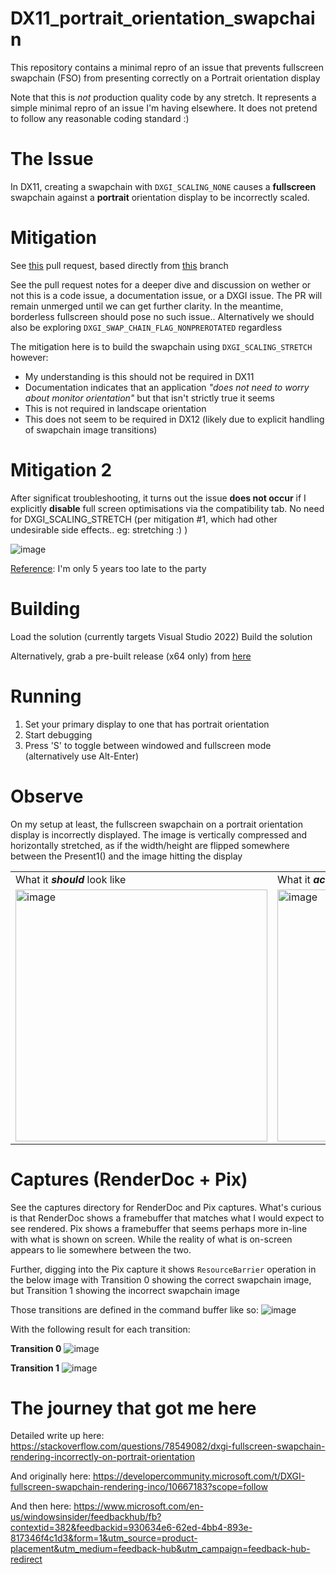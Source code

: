 # DX11_portrait_orientation_swapchain
This repository contains a minimal repro of an issue that prevents fullscreen swapchain (FSO) from presenting correctly on a Portrait orientation display

Note that this is *not* production quality code by any stretch.
It represents a simple minimal repro of an issue I'm having elsewhere. It does not pretend to follow any reasonable coding standard :)

# The Issue
In DX11, creating a swapchain with `DXGI_SCALING_NONE` causes a <b>fullscreen</b> swapchain against a **portrait** orientation display to be incorrectly scaled.

# Mitigation
See <a href="https://github.com/tim-rex/DX11_portrait_orientation_swapchain/pull/2">this</a> pull request, based directly from <a href="https://github.com/tim-rex/DX11_portrait_orientation_swapchain/tree/DX11_portrait_fullscreen_workaround">this</a> branch

See the pull request notes for a deeper dive and discussion on wether or not this is a code issue, a documentation issue, or a DXGI issue.
The PR will remain unmerged until we can get further clarity. In the meantime, borderless fullscreen should pose no such issue.. Alternatively we should also be exploring `DXGI_SWAP_CHAIN_FLAG_NONPREROTATED` regardless

The mitigation here is to build the swapchain using `DXGI_SCALING_STRETCH` however:
- My understanding is this should not be required in DX11
- Documentation indicates that an application <i>"does not need to worry about monitor orientation"</i> but that isn't strictly true it seems
- This is not required in landscape orientation
- This does not seem to be required in DX12 (likely due to explicit handling of swapchain image transitions)

# Mitigation 2
After significat troubleshooting, it turns out the issue **does not occur** if I explicitly **disable** full screen optimisations via the compatibility tab.
No need for DXGI_SCALING_STRETCH (per mitigation #1, which had other undesirable side effects.. eg: stretching :) )

![image](https://github.com/tim-rex/DX11_portrait_orientation_swapchain/assets/19639392/4f8e930e-61b4-4c74-b3b9-9d49c98d3e57)

<a href="https://devblogs.microsoft.com/directx/demystifying-full-screen-optimizations/#comments">Reference</a>: I'm only 5 years too late to the party


# Building
Load the solution (currently targets Visual Studio 2022)
Build the solution

Alternatively, grab a pre-built release (x64 only) from <a href="https://github.com/tim-rex/DX11_portrait_orientation_swapchain/releases">here</a>



# Running
1. Set your primary display to one that has portrait orientation
2. Start debugging
3. Press 'S' to toggle between windowed and fullscreen mode (alternatively use Alt-Enter)

# Observe
On my setup at least, the fullscreen swapchain on a portrait orientation display is incorrectly displayed.
The image is vertically compressed and horizontally stretched, as if the width/height are flipped somewhere between the Present1() and the image hitting the display

<table>
  <tr>
    <td>What it <b><i>should</i></b> look like</td>
    <td>What it <b><i>actually</i></b> looks like (on my setup)</td>
  </tr>
  <tr>
    <td><img width="403" alt="image" src="https://github.com/tim-rex/DX11_portrait_orientation_swapchain/assets/19639392/d511948f-80ed-44b7-81a3-83ebdfa46e4f"></td>
    <td><img width="403" alt="image" src="https://github.com/tim-rex/DX11_portrait_orientation_swapchain/assets/19639392/c98f56e1-1471-42ab-91bd-89a02e4bdfa3"></td>
  </tr>
</table>



# Captures (RenderDoc + Pix)
See the captures directory for RenderDoc and Pix captures.
What's curious is that RenderDoc shows a framebuffer that matches what I would expect to see rendered.
Pix shows a framebuffer that seems perhaps more in-line with what is shown on screen.
While the reality of what is on-screen appears to lie somewhere between the two.

Further, digging into the Pix capture it shows `ResourceBarrier` operation in the below image with Transition 0 showing the correct swapchain image, but Transition 1 showing the incorrect swapchain image

Those transitions are defined in the command buffer like so:
![image](https://github.com/tim-rex/DX11_portrait_orientation_swapchain/assets/19639392/cdc3d486-d179-4aad-a6b8-bfa53e4433e7)

With the following result for each transition:

**Transition 0**
![image](https://github.com/tim-rex/DX11_portrait_orientation_swapchain/assets/19639392/5bfd7589-d830-40ff-a26b-80c3561b055a)

**Transition 1**
![image](https://github.com/tim-rex/DX11_portrait_orientation_swapchain/assets/19639392/b549dfaf-c257-46bc-9856-ec417ddca381)



# The journey that got me here

Detailed write up here:
https://stackoverflow.com/questions/78549082/dxgi-fullscreen-swapchain-rendering-incorrectly-on-portrait-orientation

And originally here:
https://developercommunity.microsoft.com/t/DXGI-fullscreen-swapchain-rendering-inco/10667183?scope=follow

And then here:
https://www.microsoft.com/en-us/windowsinsider/feedbackhub/fb?contextid=382&feedbackid=930634e6-62ed-4bb4-893e-817346f4c1d3&form=1&utm_source=product-placement&utm_medium=feedback-hub&utm_campaign=feedback-hub-redirect

